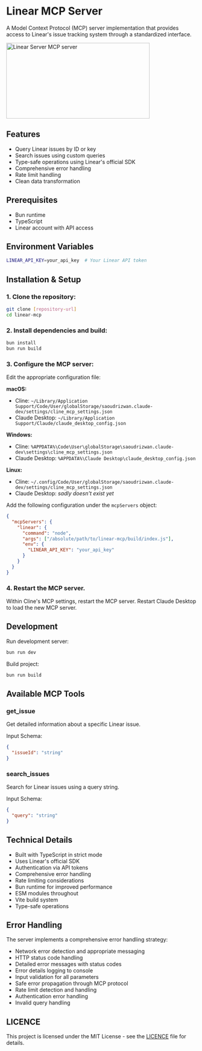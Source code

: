# Linear MCP Server

A Model Context Protocol (MCP) server implementation that provides access to Linear's issue tracking system through a standardized interface.

<a href="https://glama.ai/mcp/servers/83wkbjoqvn"><img width="380" height="200" src="https://glama.ai/mcp/servers/83wkbjoqvn/badge" alt="Linear Server MCP server" /></a>

## Features

* Query Linear issues by ID or key
* Search issues using custom queries
* Type-safe operations using Linear's official SDK
* Comprehensive error handling
* Rate limit handling
* Clean data transformation

## Prerequisites

* Bun runtime
* TypeScript
* Linear account with API access

## Environment Variables

```bash
LINEAR_API_KEY=your_api_key  # Your Linear API token
```

## Installation & Setup

### 1. Clone the repository:

```bash
git clone [repository-url]
cd linear-mcp
```

### 2. Install dependencies and build:

```bash
bun install
bun run build
```

### 3. Configure the MCP server:

Edit the appropriate configuration file:

**macOS:**
* Cline: `~/Library/Application Support/Code/User/globalStorage/saoudrizwan.claude-dev/settings/cline_mcp_settings.json`
* Claude Desktop: `~/Library/Application Support/Claude/claude_desktop_config.json`

**Windows:**
* Cline: `%APPDATA%\Code\User\globalStorage\saoudrizwan.claude-dev\settings\cline_mcp_settings.json`
* Claude Desktop: `%APPDATA%\Claude Desktop\claude_desktop_config.json`

**Linux:**
* Cline: `~/.config/Code/User/globalStorage/saoudrizwan.claude-dev/settings/cline_mcp_settings.json`
* Claude Desktop: _sadly doesn't exist yet_

Add the following configuration under the `mcpServers` object:

```json
{
  "mcpServers": {
    "linear": {
      "command": "node",
      "args": ["/absolute/path/to/linear-mcp/build/index.js"],
      "env": {
        "LINEAR_API_KEY": "your_api_key"
      }
    }
  }
}
```

### 4. Restart the MCP server.

Within Cline's MCP settings, restart the MCP server. Restart Claude Desktop to load the new MCP server.

## Development

Run development server:
```bash
bun run dev
```

Build project:
```bash
bun run build
```

## Available MCP Tools

### get_issue

Get detailed information about a specific Linear issue.

Input Schema:
```json
{
  "issueId": "string"
}
```

### search_issues

Search for Linear issues using a query string.

Input Schema:
```json
{
  "query": "string" 
}
```

## Technical Details

* Built with TypeScript in strict mode
* Uses Linear's official SDK
* Authentication via API tokens
* Comprehensive error handling
* Rate limiting considerations
* Bun runtime for improved performance
* ESM modules throughout
* Vite build system
* Type-safe operations

## Error Handling

The server implements a comprehensive error handling strategy:

* Network error detection and appropriate messaging
* HTTP status code handling
* Detailed error messages with status codes
* Error details logging to console
* Input validation for all parameters
* Safe error propagation through MCP protocol
* Rate limit detection and handling
* Authentication error handling
* Invalid query handling

## LICENCE

This project is licensed under the MIT License - see the [LICENCE](LICENCE) file for details.
